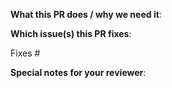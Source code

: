 <!--  Thanks for sending a pull request!  Here are some tips for you:

1. If this is your first pull request, please read our contributor guidelines in the https://github.com/garden-io/garden/blob/master/CONTRIBUTING.md file.
2. Please label this pull request according to what type of issue you are addressing (see "What type of PR is this?" below)
3. Ensure you have added or run the appropriate tests for your PR.
4. If the PR is unfinished, add `WIP:` at the beginning of the title or use the Github Draft PR feature.
5. Please add at least two reviewers to the PR. Currently active maintainers are: @edvald, @thsig, @eysi09, @10ko, @twelvemo and @s-chand.
-->

**What this PR does / why we need it**:

**Which issue(s) this PR fixes**:

Fixes #

**Special notes for your reviewer**:
